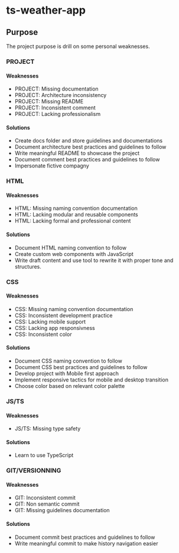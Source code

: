 # ts-weather-app

## Purpose

The project purpose is drill on some personal weaknesses.

### PROJECT

#### Weaknesses

-   PROJECT: Missing documentation
-   PROJECT: Architecture inconsistency
-   PROJECT: Missing README
-   PROJECT: Inconsistent comment
-   PROJECT: Lacking professionalism

#### Solutions

-   Create docs folder and store guidelines and documentations
-   Document architecture best practices and guidelines to follow
-   Write meaningful README to showcase the project
-   Document comment best practices and guidelines to follow
-   Impersonate fictive compagny

### HTML

#### Weaknesses

-   HTML: Missing naming convention documentation
-   HTML: Lacking modular and reusable components
-   HTML: Lacking formal and professional content

#### Solutions

-   Document HTML naming convention to follow
-   Create custom web components with JavaScript
-   Write draft content and use tool to rewrite it with proper tone and structures.

### CSS

#### Weaknesses

-   CSS: Missing naming convention documentation
-   CSS: Inconsistent development practice
-   CSS: Lacking mobile support
-   CSS: Lacking app responsivness
-   CSS: Inconsistent color

#### Solutions

-   Document CSS naming convention to follow
-   Document CSS best practices and guidelines to follow
-   Develop project with Mobile first approach
-   Implement responsive tactics for mobile and desktop transition
-   Choose color based on relevant color palette

### JS/TS

#### Weaknesses

-   JS/TS: Missing type safety

#### Solutions

-   Learn to use TypeScript

### GIT/VERSIONNING

#### Weaknesses

-   GIT: Inconsistent commit
-   GIT: Non semantic commit
-   GIT: Missing guidelines documentation

#### Solutions

-   Document commit best practices and guidelines to follow
-   Write meaningful commit to make history navigation easier
